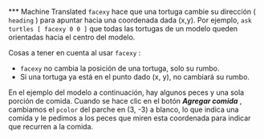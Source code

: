 ﻿*** Machine Translated
`facexy` hace que una tortuga cambie su dirección ( `heading` ) para apuntar hacia una coordenada dada (x,y). Por ejemplo, `ask turtles [ facexy 0 0 ]` que todas las tortugas de un modelo queden orientadas hacia el centro del modelo.
 
Cosas a tener en cuenta al usar `facexy` :
 
- `facexy` no cambia la posición de una tortuga, solo su rumbo.
- Si una tortuga ya está en el punto dado (x, y), no cambiará su rumbo.

En el ejemplo del modelo a continuación, hay algunos peces y una sola porción de comida. Cuando se hace clic en el botón ***Agregar comida*** , cambiamos el `pcolor` del parche en (3, -3) a blanco, lo que indica una comida y le pedimos a los peces que miren esta coordenada para indicar que recurren a la comida.